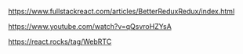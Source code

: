 https://www.fullstackreact.com/articles/BetterReduxRedux/index.html

https://www.youtube.com/watch?v=qQsvroHZYsA

https://react.rocks/tag/WebRTC
     
